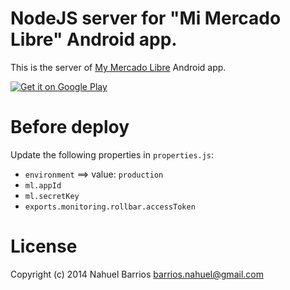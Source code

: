 NodeJS server for "Mi Mercado Libre" Android app.
===
This is the server of [My Mercado Libre](https://play.google.com/store/apps/details?id=com.nbempire.mimercadolibre) Android app.

<a href="https://play.google.com/store/apps/details?id=com.nbempire.mimercadolibre">
  <img alt="Get it on Google Play"
       src="/images/brand/en_generic_rgb_wo_60.png" />
</a>

Before deploy
===
Update the following properties in `properties.js`:

* `environment` ==> value: `production`
* `ml.appId`
* `ml.secretKey`
* `exports.monitoring.rollbar.accessToken`

License
===
Copyright (c) 2014 Nahuel Barrios <barrios.nahuel@gmail.com>